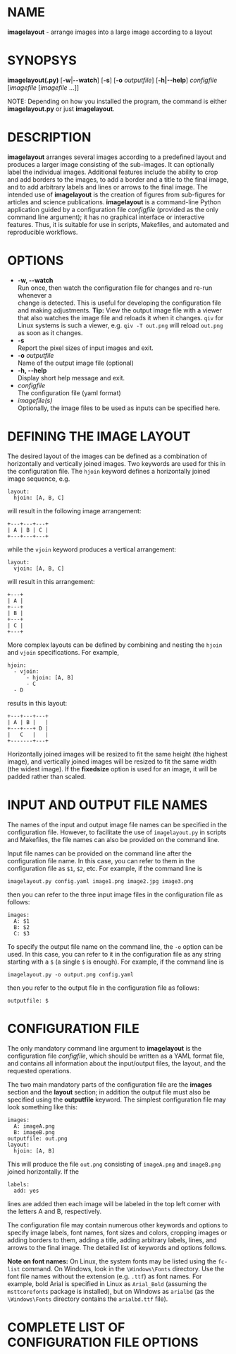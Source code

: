 # NAME

**imagelayout** - arrange images into a large image according to a layout

# SYNOPSYS

**imagelayout(.py)** [**-w**|**--watch**] [**-s**] [**-o** _outputfile_] [**-h|--help**] _configfile_ [_imagefile_ [_imagefile_ ...]]

NOTE: Depending on how you installed the program, the command is either 
**imagelayout.py** or just **imagelayout**.

# DESCRIPTION

**imagelayout** arranges several images according to a predefined
layout and produces a larger image consisting of the sub-images. It
can optionally label the individual images. Additional features
include the ability to crop and add borders to the images, to add a
border and a title to the final image, and to add arbitrary labels and
lines or arrows to the final image. The intended use of
**imagelayout** is the creation of figures from sub-figures for
articles and science publications. **imagelayout** is a
command-line Python application guided by a configuration file _configfile_
(provided as the only command line argument); it has
no graphical interface or interactive features. Thus, it is suitable
for use in scripts, Makefiles, and automated and reproducible
workflows.

# OPTIONS

* **-w, --watch**\
  Run once, then watch the configuration file for changes and re-run whenever a   
  change is detected. This is useful for developing the configuration file and 
  making adjustments. **Tip:** View the output image file with a viewer that 
  also watches the image file and reloads it when it changes. `qiv` for Linux 
  systems is such a viewer, e.g. `qiv -T out.png` will reload `out.png` 
  as soon as it changes.
* **-s**\
  Report the pixel sizes of input images and exit.
* **-o** _outputfile_\
  Name of the output image file (optional)
* **-h, --help**\
  Display short help message and exit.
* _configfile_\
  The configuration file (yaml format)
* _imagefile(s)_\
  Optionally, the image files to be used as inputs can be specified here.

# DEFINING THE IMAGE LAYOUT

The desired layout of the images can be defined as a combination of
horizontally and vertically joined images. Two keywords are used for
this in the configuration file. The `hjoin` keyword defines a
horizontally joined image sequence, e.g.

~~~
layout:
  hjoin: [A, B, C]
~~~
will result in the following image arrangement:
~~~
+---+---+---+
| A | B | C |
+---+---+---+
~~~
while the `vjoin` keyword produces a vertical arrangement:
~~~
layout:
  vjoin: [A, B, C]
~~~
will result in this arrangement:
~~~
+---+
| A |
+---+
| B |
+---+
| C |
+---+
~~~

More complex layouts can be defined by combining and nesting the
`hjoin` and `vjoin` specifications. For example,

~~~
hjoin:
  - vjoin:
      - hjoin: [A, B]
      - C
  - D
~~~
results in this layout:
~~~
+---+---+---+
| A | B |   |
+---+---+ D |
|   C   |   |
+-------+---+
~~~

Horizontally joined images will be resized to fit the same height (the
highest image), and vertically joined images will be
resized to fit the same width (the widest image). If the **fixedsize** option
is used for an image, it will be padded rather than scaled.

# INPUT AND OUTPUT FILE NAMES

The names of the input and output image file names can be specified in the configuration
file. However, to facilitate the use of `imagelayout.py` in scripts
and Makefiles, the file names can also be provided on the command line.

Input file names can be provided on the command line after the
configuration file name. In this case, you can refer to them in the
configuration file as `$1`, `$2`, etc. For example, if the command
line is

~~~
imagelayout.py config.yaml image1.png image2.jpg image3.png
~~~

then you can refer to the three input image files in the configuration
file as follows:

~~~
images:
  A: $1
  B: $2
  C: $3
~~~

To specify the output file name on the command line, the `-o` option
can be used. In this case, you can refer to it in the configuration
file as any string starting with a `$` (a single `$` is enough). For
example, if the command line is

~~~
imagelayout.py -o output.png config.yaml
~~~

then you refer to the output file in the configuration file as follows:

~~~
outputfile: $
~~~

# CONFIGURATION FILE

The only mandatory command line argument to **imagelayout** is the
configuration file _configfile_, which should be written as a YAML
format file, and contains all information about the input/output
files, the layout, and the requested operations.

The two main mandatory parts of the configuration file are the
**images** section and the **layout** section; in addition the output
file must also be specified using the **outputfile** keyword. The
simplest configuration file may look something like this:

~~~
images:
  A: imageA.png
  B: imageB.png
outputfile: out.png
layout:
  hjoin: [A, B]
~~~

This will produce the file `out.png` consisting of `imageA.png` and
`imageB.png` joined horizontally. If the

```
labels:
  add: yes
```

lines are added then each image will be labeled in the top left corner
with the letters A and B, respectively.

The configuration file may contain numerous other keywords and options
to specify image labels, font names, font sizes and colors,
cropping images or adding borders to them, adding a title, adding
arbitrary labels, lines, and arrows to the final image. The detailed
list of keywords and options follows.

**Note on font names:** On Linux, the system fonts may be listed using the
`fc-list` command. On Windows, look in the `\Windows\Fonts` directory. Use
the font file names without the extension (e.g. `.ttf`) as font names.
For example, bold Arial is specified in Linux as `Arial_Bold`
(assuming the `msttcorefonts` package is installed), but on
Windows as `arialbd` (as the `\Windows\Fonts` directory contains the
`arialbd.ttf` file).

# COMPLETE LIST OF CONFIGURATION FILE OPTIONS

